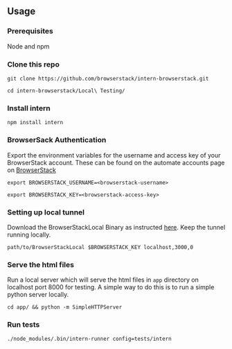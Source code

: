 ## Usage

### Prerequisites

Node and npm

### Clone this repo

`git clone https://github.com/browserstack/intern-browserstack.git`

`cd intern-browserstack/Local\ Testing/`

### Install intern

`npm install intern`

### BrowserSack Authentication

Export the environment variables for the username and access key of your BrowserStack account.
These can be found on the automate accounts page on [BrowserStack](https://www.browserstack.com/accounts/automate)

`export BROWSERSTACK_USERNAME=<browserstack-username>`

`export BROWSERSTACK_KEY=<browserstack-access-key>`

### Setting up local tunnel

Download the BrowserStackLocal Binary as instructed [here](https://www.browserstack.com/automate/node#setting-local-tunnel).
Keep the tunnel running locally.

`path/to/BrowserStackLocal $BROWSERSTACK_KEY localhost,3000,0`

### Serve the html files

Run a local server which will serve the html files in `app` directory on localhost port 8000 for testing.
A simple way to do this is to run a simple python server locally.

`cd app/ && python -m SimpleHTTPServer`

### Run tests

`./node_modules/.bin/intern-runner config=tests/intern`
